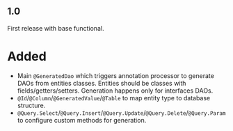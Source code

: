 ## 1.0
First release with base functional.
# Added
 - Main `@GeneratedDao` which triggers annotation processor to generate DAOs
 from entities classes. Entities should be classes with fields/getters/setters.
 Generation happens only for interfaces DAOs.
 - `@Id`/`@Column`/`@GeneratedValue`/`@Table` to map entity type to database structure.
 - `@Query.Select`/`@Query.Insert`/`@Query.Update`/`@Query.Delete`/`@Query.Param` to
 configure custom methods for generation.